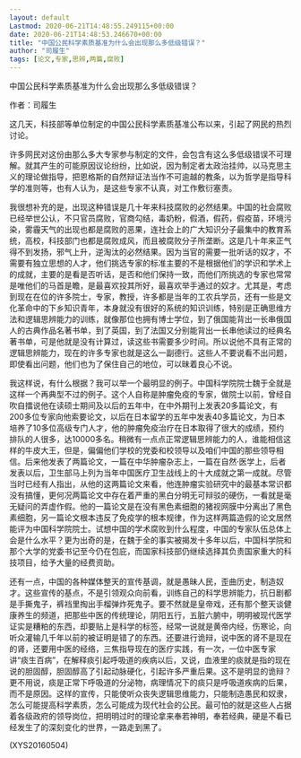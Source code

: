 ```yaml
---
layout: default
Lastmod: 2020-06-21T14:48:55.249115+00:00
date: 2020-06-21T14:48:53.246670+00:00
title: "中国公民科学素质基准为什么会出现那么多低级错误？"
author: "司履生"
tags: [论文,专家,思辨,两篇,腐败]
---
```


中国公民科学素质基准为什么会出现那么多低级错误？

作者：司履生

这几天，科技部等单位制定的中国公民科学素质基准公布以来，引起了网民的热烈讨论。

许多网民对这份由那么多大专家参与制定的文件，会包含有这么多低级错误不可理解。就其产生的可能原因议论纷纷，比如说，因为制定者太政治挂帅，以马克思主义的理论做指导，把恩格斯的自然辩证法当作不可逾越的教条，以为哲学是指导科学的准则等，也有人认为，是这些专家不认真，对工作敷衍塞责。

我很想补充的是，出现这种错误是几十年来科技腐败的必然结果。中国的社会腐败已经举世公认，不只官员腐败，官商勾结，毒奶粉，假酒，假药，假疫苗，环境污染，雾霾天气的出现也都是腐败的恶果，连社会上的广大知识分子最集中的教育系统，高校，科技部门也都是腐败成风，而且被腐败分子所垄断。这是几十年来正气得不到发扬，邪气上升，逆淘汰的必然结果。因为当官的需要一批听话的奴才，不需要有独立思想的人才，他们挑选专家的标准主要的不是根据他们的学识和学术上的成就，主要的是看是否听话，是否和他们保持一致，而他们所挑选的专家也常常是唯他们的马首是瞻，是最喜欢投其所好，最喜欢举手通过的奴才。尤其是，考虑到现在在位的许多院士，专家，教授，许多都是当年的工农兵学员，还有一些是文化革命中的下乡知识青年，本身就没有很好的系统的知识训练，特别是正确思维方法和逻辑思辨能力的训练，就像那位也拥有博士学位，到了俄国能背出一长串俄国人的古典作品名著书单，到了英国，到了法国又分别能背出一长串他读过的经典名著书单，可是他就是没有计算过，读这些书需要多少时间。所以说他不具有正常的逻辑思辨能力，现在的许多专家也就是这么一副德行。这些人不要说看不出问题，即使看出问题，他们也为了保住自己的地位，可以昧着良心不说。

我这样说，有什么根据？我可以举一个最明显的例子。中国科学院院士魏于全就是这样一个再典型不过的例子。这个人自称是肿瘤免疫的专家，做院士以前，曾经自吹自擂说他在读硕士期间及以后的五年中，在中外期刊上发表20多篇论文，有200多位专家向他索要论文，以后在日本留学的五年中发表40多篇论文，为日本培养了10多位高级专门人才，他的肿瘤免疫治疗在日本取得了很大的成绩，预约排队的人很多，达10000多名。稍微有一点点正常逻辑思辨能力的人，谁能相信这样的牛皮大王，但是，偏偏他们学校的党委和校领导以及咱们中国的那些领导相信。后来他发表了两篇论文，一篇在中华肿瘤杂志上，一篇在自然·医学上，后者发表以后，卫生部马上列为当年中国医疗卫生战线上的十大成就之第一成就。尽管当时已经有人指出，从他的这两篇论文来看，他连肿瘤实验研究中的最基本常识都没有搞懂，更何况两篇论文中存在着严重的黑白分明无可辩驳的硬伤，一看就是毫无疑问的弄虚作假。他的一篇论文是在没有黑色素细胞的猪视网膜中分离出了黑色素细胞，另一篇论文根本违反了免疫学的根本规律，作为这样两篇造假的论文居然能评为中国科学院院士。试想中国的学术腐败到什么程度，中国的专家队伍总体上会是什么水平？更为出奇的是，在魏于全的事实被揭发十多年以后，中国科学院和那个大学的党委书记至今仍在包庇，而国家科技部仍继续选择其负责国家重大的科技项目，给予大量的经费资助。

还有一点，中国的各种媒体整天的宣传基调，就是愚昧人民，歪曲历史，制造奴才。这些宣传的基点，不是引领观众向前看，训练自己的科学思辨能力，抗日剧都是手撕鬼子，裤裆里掏出手榴弹炸死鬼子。要不然就是皇帝戏，还有那个整天谈健康养生的频道，把那些中医的传统理论，阴阳五行，五脏六腑中，明明被现代医学证实是糟粕的东西，却要贴上是科学的标签，经常一说就是黄帝内经，伤寒论，向听众灌输几千年以前的被证明是错了的东西。还要进行诡辩，说中医的肾不是现在的肾，还要用中医的经络，三焦指导现在的医疗实践，有一次，一位中医专家讲“痰生百病”，在解释痰引起呼吸道的疾病以后，又说，血液里的痰就是指的现在说的胆固醇，胆固醇高了引起动脉硬化，引起许多严重后果。这不是明显的诡辩？更不用说，痰是正常下呼吸道的分泌物，病理情况下的痰只是呼吸道疾病的后果，而不是原因。这样的宣传，只能使听众丧失逻辑思维能力，只能制造愚民和奴隶，怎么可能提高科学素质，怎么可能成为现代社会的公民。最可怕的就是这些人占据着各级政府的领导岗位，把明明过时的理论拿来奉若神明，奉若经典，硬是不看已经发生了的深刻变化的世界，一路走到黑了。

(XYS20160504)

